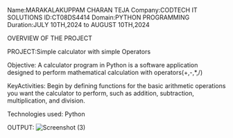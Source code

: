 Name:MARAKALAKUPPAM CHARAN TEJA 
Company:CODTECH IT SOLUTIONS 
ID:CT08DS4414 
Domain:PYTHON PROGRAMMING 
Duration:JULY 10TH,2024 to AUGUST 10TH,2024

OVERVIEW OF THE PROJECT

PROJECT:Simple calculator with simple Operators

Objective: A calculator program in Python is a software application designed to perform mathematical calculation with operators(+,-,*,/)

KeyActivities: Begin by defining functions for the basic arithmetic operations you want the calculator to perform, such as addition, subtraction, multiplication, and division.

Technologies used: Python

OUTPUT:
![Screenshot (3)](https://github.com/user-attachments/assets/dc0858cf-6d38-4283-8356-af96ba82b6c4)
